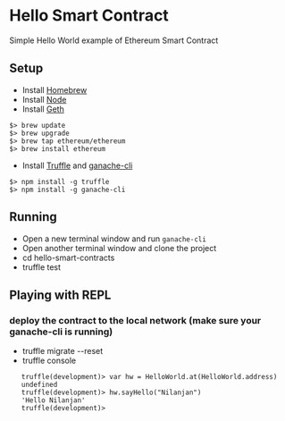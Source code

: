 # Hello Smart Contract

Simple Hello World example of Ethereum Smart Contract

## Setup

* Install [Homebrew](https://brew.sh/)
* Install [Node](https://nodejs.org/)
* Install [Geth](https://www.ethereum.org/cli)
```
$> brew update
$> brew upgrade
$> brew tap ethereum/ethereum
$> brew install ethereum
```
* Install [Truffle](http://truffleframework.com/) and [ganache-cli](https://github.com/trufflesuite/ganache-cli)
```
$> npm install -g truffle
$> npm install -g ganache-cli
```

## Running

* Open a new terminal window and run ```ganache-cli```
* Open another terminal window and clone the project
* cd hello-smart-contracts
* truffle test


## Playing with REPL

### deploy the contract to the local network (make sure your ganache-cli is running)
* truffle migrate --reset
* truffle console
```
   truffle(development)> var hw = HelloWorld.at(HelloWorld.address)
   undefined
   truffle(development)> hw.sayHello("Nilanjan")
   'Hello Nilanjan'
   truffle(development)>
```   

